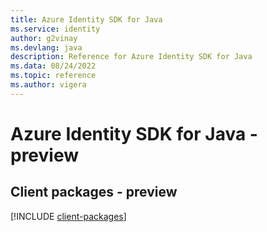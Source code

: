 ```yaml
---
title: Azure Identity SDK for Java
ms.service: identity
author: g2vinay
ms.devlang: java
description: Reference for Azure Identity SDK for Java
ms.data: 08/24/2022
ms.topic: reference
ms.author: vigera
---
```

# Azure Identity SDK for Java - preview

## Client packages - preview
[!INCLUDE [client-packages](identity-client-index.md)]